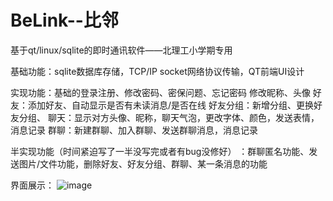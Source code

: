 # BeLink--比邻
基于qt/linux/sqlite的即时通讯软件——北理工小学期专用

基础功能：sqlite数据库存储，TCP/IP socket网络协议传输，QT前端UI设计

实现功能：基础的登录注册、修改密码、密保问题、忘记密码
         修改昵称、头像
         好友：添加好友、自动显示是否有未读消息/是否在线
         好友分组：新增分组、更换好友分组、
         聊天：显示对方头像、昵称，聊天气泡，更改字体、颜色，发送表情，消息记录
         群聊：新建群聊、加入群聊、发送群聊消息，消息记录



半实现功能（时间紧迫写了一半没写完或者有bug没修好）
        ：群聊匿名功能、发送图片/文件功能，删除好友、好友分组、群聊、某一条消息的功能

界面展示：
![image](https://github.com/EvinHafner/BeLink/assets/144083149/b44e44a7-5ba0-4523-90b3-cdca6984fc2b)

        
         
